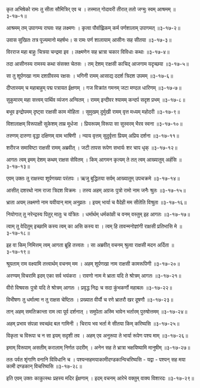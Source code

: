 कृत अभिषेको रामः तु सीता सौमित्रिर् एव च ।
तस्मात् गोदावरी तीरात् ततो जग्मुः स्वम् आश्रमम् ॥३-१७-१॥

आश्रमम् तम् उपागम्य राघवः सह लक्ष्मणः ।
कृत्वा पौर्वाह्णिकम् कर्म पर्णशालाम् उपागमत् ॥३-१७-२॥

उवास सुखितः तत्र पूज्यमानो महर्षभः।
स रामः पर्ण शालायाम् आसीनः सह सीतया ॥३-१७-३॥

विरराज महा बाहुः चित्रया चन्द्रमा इव ।
लक्ष्मणेन सह भ्रात्रा चकार विविधाः कथाः ॥३-१७-४॥

तदा आसीनस्य रामस्य कथा संसक्त चेतसः ।
तम् देशम् राक्षसी काचिद् आजगाम यदृच्छया ॥३-१७-५॥

सा तु शूर्पणखा नाम दशग्रीवस्य रक्षसः ।
भगिनी रामम् आसाद्य ददर्श त्रिदश उपमम् ॥३-१७-६॥

दीप्तास्यम् च महाबाहुम् पद्म पत्रायत  ईक्षणम् ।
गज विक्रांत गमनम् जटा मण्दल धारिणम् ॥३-१७-७॥

सुकुमारम् महा सत्त्वम् पार्थिव व्यंजन अन्वितम् ।
रामम् इन्दीवर श्यामम् कन्दर्प सदृश प्रभम् ॥३-१७-८॥

बभूव इन्द्रोपमम् दृष्ट्वा राक्षसी काम मोहिता ।
सुमुखम् दुर्मुखी रामम् वृत्त मध्यम् महोदरी ॥३-१७-९॥

विशालाक्षम् विरूपाक्षी सुकेशम् ताम्र मूर्धजा ।
प्रियरूपम् विरूपा सा सुस्वरम् भैरव स्वना ॥३-१७-१०॥

तरुणम् दारुणा वृद्धा दक्षिणम् वाम भाषिणी ।
न्याय वृत्तम् सुदुर्वृत्ता प्रियम् अप्रिय दर्शना ॥३-१७-११॥

शरीरज समाविष्टा राक्षसी रामम् अब्रवीत् ।
जटी तापस रूपेण सभार्यः शर चाप धृक् ॥३-१७-१२॥

आगतः त्वम् इमम् देशम् कथम् राक्षस सेवितम् ।
किम् आगमन कृत्यम् ते तत् त्वम् आख्यातुम् अर्हसि ॥३-१७-१३॥

एवम् उक्तः तु राक्षस्या शूर्पणख्या परंतपः ।
ऋजु बुद्धितया सर्वम् आख्यातुम् उपचक्रमे ॥३-१७-१४॥

आसीत् दशरथो नाम राजा त्रिदश विक्रमः ।
तस्य अहम् अग्रजः पुत्रो रामो नाम जनैः श्रुतः ॥३-१७-१५॥

भ्राता अयम् लक्ष्मणो नाम यवीयान् माम् अनुव्रतः ।
इयम् भार्या च वैदेही मम सीतेति विश्रुता ॥३-१७-१६॥

नियोगात् तु नरेन्द्रस्य पितुर् मातुः च यंत्रितः ।
धर्मार्थम् धर्मकांक्षी च वनम् वस्तुम् इह आगतः ॥३-१७-१७॥

त्वाम् तु वेदितुम् इच्छामि कस्य त्वम् का असि कस्य वा ।
त्वम् हि तावन्मनोज्ञांगी राक्षसी प्रतिभासि मे ॥३-१७-१८॥

इह वा किम् निमित्तम् त्वम् आगता ब्रूहि तत्त्वतः ।
सा अब्रवीत् वचनम् श्रुत्वा राक्षसी मदन अर्दिता ॥३-१७-१९॥

श्रूयताम् राम वक्ष्यामि तत्त्वार्थम् वचनम् मम ।
अहम् शूर्पणखा नाम राक्षसी कामरूपिणी ॥३-१७-२०॥

अरण्यम् विचरामि इदम् एका सर्व भयंकरा ।
रावणो नाम मे भ्राता यदि ते श्रोत्रम् आगतः ॥३-१७-२१॥

वीरो विश्रवसः पुत्रो यदि ते श्रोत्रम् आगतः ।
प्रवृद्ध निद्रः च सदा कुंभकर्णो महाबलः ॥३-१७-२२॥

विभीषणः तु धर्मात्मा न तु राक्षस चेष्टितः ।
प्रख्यात वीर्यौ च रणे भ्रातरौ खर दूषणौ ॥३-१७-२३॥

तान् अहम् समतिक्रान्ता राम त्वा पूर्व दर्शनात् ।
समुपेता अस्मि भावेन भर्तारम् पुरुषोत्तमम् ॥३-१७-२४॥

अहम् प्रभाव संपन्ना स्वच्छंद बल गामिनी ।
चिराय भव भर्ता मे सीतया किम् करिष्यसि ॥३-१७-२५॥

विकृता च विरूपा च न सा इयम् सदृशी तव ।
अहम् एव अनुरूपा ते भार्या रूपेण पश्य माम् ॥३-१७-२६॥

इमाम् विरूपाम् असतीम् करालाम् निर्णत उदरीम् ।
अनेन सह ते भ्रात्रा भक्षयिष्यामि मानुषीम् ॥३-१७-२७॥

ततः पर्वत शृंगाणि वनानि विविधानि च ।
पश्यन्सहमयाकामीदण्डकान्विचरिष्यसि - यद्वा - पश्यन् सह मया कामी दण्डकान् विचरिष्यसि ॥३-१७-२८॥

इति एवम् उक्तः काकुत्स्थः प्रहस्य मदिर ईक्षणाम् ।
इदम् वचनम् आरेभे वक्तुम् वाक्य विशारदः ॥३-१७-२९॥

